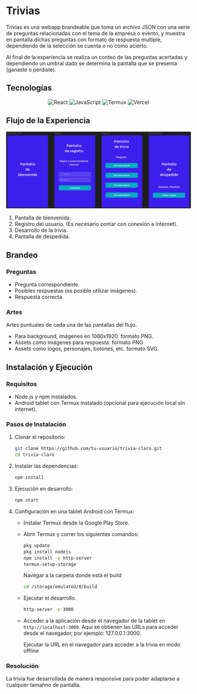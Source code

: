 # Trivias

Trivias es una webapp brandeable que toma un archivo JSON con una serie de preguntas relacionadas con el tema de la empresa o evento, y muestra en pantalla dichas preguntas con formato de respuesta multiple, dependiendo de la selección se cuenta o no como acierto.

Al final de la experiencia se realiza un conteo de las preguntas acertadas y dependiendo un umbral dado se determina la pantalla que se presenta (ganaste o perdiste).


## Tecnologías

<p align='center'>
<img alt="React" src="https://img.shields.io/badge/-React-45b8d8?style=flat-square&logo=react&logoColor=white" />
<img alt="JavaScript" src="https://img.shields.io/badge/-JavaScript-F7DF1E?style=flat-square&logo=javascript&logoColor=black" />
<img alt="Termux" src="https://img.shields.io/badge/-Termux-000000?style=flat-square&logo=android&logoColor=white" />
<img alt="Vercel" src="https://img.shields.io/badge/-Vercel-000000?style=flat-square&logo=vercel&logoColor=white" />
</p>

## Flujo de la Experiencia

![Flujo de la experiencia](/public/flujoexp.png)
1. Pantalla de bienvenida.
2. Registro del usuario. (Es necesario contar con conexión a internet).
3. Desarrollo de la trivia.
4. Pantalla de despedida.

## Brandeo

### Preguntas
* Pregunta correspondiente.
* Posibles respuestas (es posible utilizar imágenes).
* Respuesta correcta.

### Artes
Artes puntuales de cada una de las pantallas del flujo.

* Para background, imágenes en 1080x1920. formato PNG.
* Assets como imágenes para respuesta. formato PNG 
* Assets como logos, personajes, botones, etc. formato SVG.

## Instalación y Ejecución

### Requisitos

- Node.js y npm instalados.
- Android tablet con Termux instalado (opcional para ejecución local sin internet).

### Pasos de Instalación

1. Clonar el repositorio:

    ```bash
    git clone https://github.com/tu-usuario/trivia-claro.git
    cd trivia-claro
    ```

2. Instalar las dependencias:

    ```bash
    npm install
    ```

3. Ejecución en desarrollo:

    ```bash
    npm start
    ```

4.  Configuración en una tablet Android con Termux:

    - Instalar Termux desde la Google Play Store.
    - Abrir Termux y correr los siguientes comandos:

        ```bash
       pkg update
      pkg install nodejs
      npm install -g http-server
      termux-setup-storage
        ```
      Navegar a la carpeta donde está el build
   
      ```bash
      cd /storage/emulated/0/build
      ```
    - Ejecutar el desarrollo.
      ```bash
      http-server -p 3000
      ```
      
    - Acceder a la aplicación desde el navegador de la tablet en `http://localhost:3000`.
      Aquí se obtienen las URLs para acceder desde el navegador, por ejemplo: 127.0.0.1:3000.

      Ejecutar la URL en el navegador para acceder a la trivia en modo offline

### Resolución

La trivia fue desarrollada de manera responsive para poder adaptarse a cualquier tamañno de pantalla.

